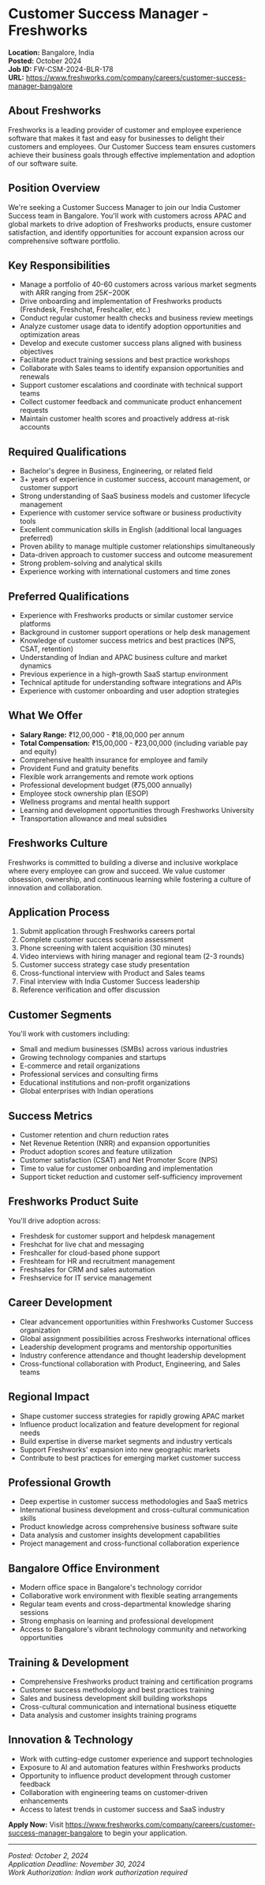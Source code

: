 # Customer Success Manager - Freshworks
**Location:** Bangalore, India  
**Posted:** October 2024  
**Job ID:** FW-CSM-2024-BLR-178  
**URL:** https://www.freshworks.com/company/careers/customer-success-manager-bangalore

## About Freshworks
Freshworks is a leading provider of customer and employee experience software that makes it fast and easy for businesses to delight their customers and employees. Our Customer Success team ensures customers achieve their business goals through effective implementation and adoption of our software suite.

## Position Overview
We're seeking a Customer Success Manager to join our India Customer Success team in Bangalore. You'll work with customers across APAC and global markets to drive adoption of Freshworks products, ensure customer satisfaction, and identify opportunities for account expansion across our comprehensive software portfolio.

## Key Responsibilities
- Manage a portfolio of 40-60 customers across various market segments with ARR ranging from $25K-$200K
- Drive onboarding and implementation of Freshworks products (Freshdesk, Freshchat, Freshcaller, etc.)
- Conduct regular customer health checks and business review meetings
- Analyze customer usage data to identify adoption opportunities and optimization areas
- Develop and execute customer success plans aligned with business objectives
- Facilitate product training sessions and best practice workshops
- Collaborate with Sales teams to identify expansion opportunities and renewals
- Support customer escalations and coordinate with technical support teams
- Collect customer feedback and communicate product enhancement requests
- Maintain customer health scores and proactively address at-risk accounts

## Required Qualifications
- Bachelor's degree in Business, Engineering, or related field
- 3+ years of experience in customer success, account management, or customer support
- Strong understanding of SaaS business models and customer lifecycle management
- Experience with customer service software or business productivity tools
- Excellent communication skills in English (additional local languages preferred)
- Proven ability to manage multiple customer relationships simultaneously
- Data-driven approach to customer success and outcome measurement
- Strong problem-solving and analytical skills
- Experience working with international customers and time zones

## Preferred Qualifications
- Experience with Freshworks products or similar customer service platforms
- Background in customer support operations or help desk management
- Knowledge of customer success metrics and best practices (NPS, CSAT, retention)
- Understanding of Indian and APAC business culture and market dynamics
- Previous experience in a high-growth SaaS startup environment
- Technical aptitude for understanding software integrations and APIs
- Experience with customer onboarding and user adoption strategies

## What We Offer
- **Salary Range:** ₹12,00,000 - ₹18,00,000 per annum
- **Total Compensation:** ₹15,00,000 - ₹23,00,000 (including variable pay and equity)
- Comprehensive health insurance for employee and family
- Provident Fund and gratuity benefits
- Flexible work arrangements and remote work options
- Professional development budget (₹75,000 annually)
- Employee stock ownership plan (ESOP)
- Wellness programs and mental health support
- Learning and development opportunities through Freshworks University
- Transportation allowance and meal subsidies

## Freshworks Culture
Freshworks is committed to building a diverse and inclusive workplace where every employee can grow and succeed. We value customer obsession, ownership, and continuous learning while fostering a culture of innovation and collaboration.

## Application Process
1. Submit application through Freshworks careers portal
2. Complete customer success scenario assessment
3. Phone screening with talent acquisition (30 minutes)
4. Video interviews with hiring manager and regional team (2-3 rounds)
5. Customer success strategy case study presentation
6. Cross-functional interview with Product and Sales teams
7. Final interview with India Customer Success leadership
8. Reference verification and offer discussion

## Customer Segments
You'll work with customers including:
- Small and medium businesses (SMBs) across various industries
- Growing technology companies and startups
- E-commerce and retail organizations
- Professional services and consulting firms
- Educational institutions and non-profit organizations
- Global enterprises with Indian operations

## Success Metrics
- Customer retention and churn reduction rates
- Net Revenue Retention (NRR) and expansion opportunities
- Product adoption scores and feature utilization
- Customer satisfaction (CSAT) and Net Promoter Score (NPS)
- Time to value for customer onboarding and implementation
- Support ticket reduction and customer self-sufficiency improvement

## Freshworks Product Suite
You'll drive adoption across:
- Freshdesk for customer support and helpdesk management
- Freshchat for live chat and messaging
- Freshcaller for cloud-based phone support
- Freshteam for HR and recruitment management
- Freshsales for CRM and sales automation
- Freshservice for IT service management

## Career Development
- Clear advancement opportunities within Freshworks Customer Success organization
- Global assignment possibilities across Freshworks international offices
- Leadership development programs and mentorship opportunities
- Industry conference attendance and thought leadership development
- Cross-functional collaboration with Product, Engineering, and Sales teams

## Regional Impact
- Shape customer success strategies for rapidly growing APAC market
- Influence product localization and feature development for regional needs
- Build expertise in diverse market segments and industry verticals
- Support Freshworks' expansion into new geographic markets
- Contribute to best practices for emerging market customer success

## Professional Growth
- Deep expertise in customer success methodologies and SaaS metrics
- International business development and cross-cultural communication skills
- Product knowledge across comprehensive business software suite
- Data analysis and customer insights development capabilities
- Project management and cross-functional collaboration experience

## Bangalore Office Environment
- Modern office space in Bangalore's technology corridor
- Collaborative work environment with flexible seating arrangements
- Regular team events and cross-departmental knowledge sharing sessions
- Strong emphasis on learning and professional development
- Access to Bangalore's vibrant technology community and networking opportunities

## Training & Development
- Comprehensive Freshworks product training and certification programs
- Customer success methodology and best practices training
- Sales and business development skill building workshops
- Cross-cultural communication and international business etiquette
- Data analysis and customer insights training programs

## Innovation & Technology
- Work with cutting-edge customer experience and support technologies
- Exposure to AI and automation features within Freshworks products
- Opportunity to influence product development through customer feedback
- Collaboration with engineering teams on customer-driven enhancements
- Access to latest trends in customer success and SaaS industry

**Apply Now:** Visit https://www.freshworks.com/company/careers/customer-success-manager-bangalore to begin your application.

---
*Posted: October 2, 2024*  
*Application Deadline: November 30, 2024*  
*Work Authorization: Indian work authorization required*